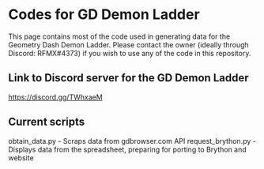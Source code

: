 # Codes for GD Demon Ladder
This page contains most of the code used in generating data for the Geometry Dash Demon Ladder.
Please contact the owner (ideally through Discord: RFMX#4373) if you wish to use any of the code in this repository.
## Link to Discord server for the GD Demon Ladder
https://discord.gg/TWhxaeM
## Current scripts
obtain_data.py - Scraps data from gdbrowser.com API
request_brython.py - Displays data from the spreadsheet, preparing for porting to Brython and website
